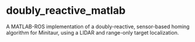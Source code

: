 # doubly_reactive_matlab
A MATLAB-ROS implementation of a doubly-reactive, sensor-based homing algorithm for Minitaur, using a LIDAR and range-only target localization.
